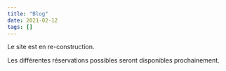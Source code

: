 ```yaml
---
title: "Blog"
date: 2021-02-12
tags: []
---
```


Le site est en re-construction.

Les différentes réservations possibles seront disponibles prochainement.